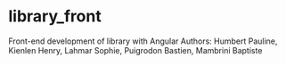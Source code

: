 # library_front
Front-end development of library with Angular
Authors: Humbert Pauline, Kienlen Henry, Lahmar Sophie, Puigrodon Bastien, Mambrini Baptiste